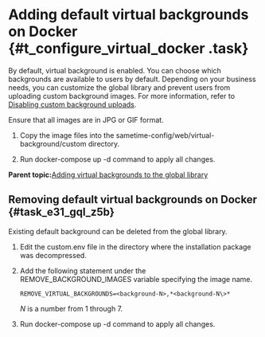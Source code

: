# Adding default virtual backgrounds on Docker {#t_configure_virtual_docker .task}

By default, virtual background is enabled. You can choose which backgrounds are available to users by default. Depending on your business needs, you can customize the global library and prevent users from uploading custom background images. For more information, refer to [Disabling custom background uploads](t_disable_background_upload.md).

Ensure that all images are in JPG or GIF format.

1.  Copy the image files into the sametime-config/web/virtual-background/custom directory.

2.  Run docker-compose up -d command to apply all changes.


**Parent topic:**[Adding virtual backgrounds to the global library](t_configure_default_virtual_background.md)

## Removing default virtual backgrounds on Docker {#task_e31_gql_z5b}

Existing default background can be deleted from the global library.

1.  Edit the custom.env file in the directory where the installation package was decompressed.

2.  Add the following statement under the REMOVE\_BACKGROUND\_IMAGES variable specifying the image name.

    ``` {#codeblock_nzf_4cf_htb}
    REMOVE_VIRTUAL_BACKGROUNDS=<background-N>,*<background-N\>*
    ```

    *N* is a number from 1 through 7.

3.  Run docker-compose up -d command to apply all changes.


